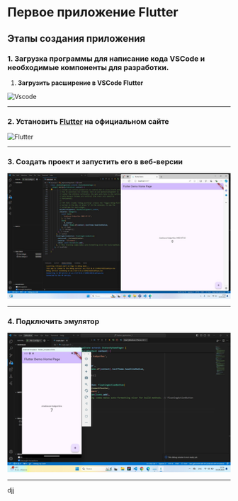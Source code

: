 # Первое приложение Flutter
## Этапы создания приложения 
### 1. Загрузка программы для написание кода VSCode и необходимые компоненты для разработки. 
1. __Загрузить расширение в VSCode Flutter__
   
![Vscode](../flutter_application_1\img_readme\photo_5379849810355544292_y.jpg)
____
### 2. Установить [Flutter](https://docs.flutter.dev/get-started/install/windows/mobile) на официальном сайте 
![Flutter](https://res.cloudinary.com/nitishk72/image/upload/v1586796259/nstack_in/courses/flutter/flutter-banner.png)
 ____
### 3. Создать проект и запустить его в веб-версии
![pic](img_readme/photo_5379849810355544350_y.jpg)
___
### 4. Подключить эмулятор 
![pic](img_readme\photo_5390848457096422968_w.jpg)
___
djj